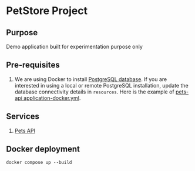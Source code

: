 # PetStore Project

## Purpose
Demo application built for experimentation purpose only

## Pre-requisites
1. We are using Docker to install [PostgreSQL database](https://www.postgresql.org/download/). If you are interested in using a local or remote PostgreSQL installation, update the database connectivity details in `resources`. Here is the example of [pets-api application-docker.yml](./pets-api/src/main/resources/application-docker.yml).

## Services
1. [Pets API](./pets-api/README.md)

## Docker deployment
```shell
docker compose up --build
```